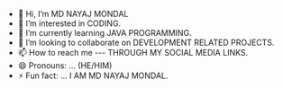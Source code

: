 - 👋 Hi, I’m MD NAYAJ MONDAL
- 👀 I’m interested in CODING.
- 🌱 I’m currently learning JAVA PROGRAMMING.
- 💞️ I’m looking to collaborate on DEVELOPMENT RELATED PROJECTS.
- 📫 How to reach me --- THROUGH MY SOCIAL MEDIA LINKS.
- 😄 Pronouns: ... (HE/HIM)
- ⚡ Fun fact: ... I AM MD NAYAJ MONDAL.

<!---
mdnm18/mdnm18 is a ✨ special ✨ repository because its `README.md` (this file) appears on your GitHub profile.
You can click the Preview link to take a look at your changes.
--->
